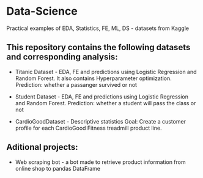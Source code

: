 # Data-Science
Practical examples of EDA, Statistics, FE, ML, DS - datasets from Kaggle

## This repository contains the following datasets and corresponding analysis:
- Titanic Dataset - EDA, FE and predictions using Logistic Regression and Random Forest. It also contains Hyperparameter optimization.
    Prediction: whether a passanger survived or not

- Student Dataset - EDA, FE and predictions using Logistic Regression and Random Forest. 
    Prediction: whether a student will pass the class or not
    
- CardioGoodDataset - Descriptive statistics
    Goal: Create a customer profile for each CardioGood Fitness treadmill product line.

## Aditional projects:

- Web scraping bot - a bot made to retrieve product information from online shop to pandas DataFrame
